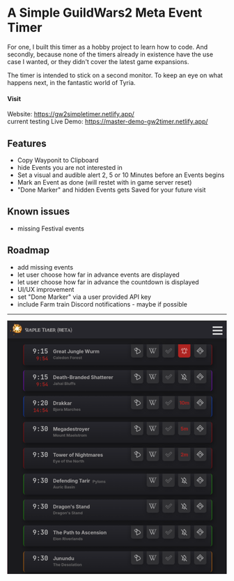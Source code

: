 # A Simple GuildWars2 Meta Event Timer


For one, I built this timer as a hobby project to learn how to code.
And secondly, because none of the timers already in existence have the use case I wanted, or they didn't cover the latest game expansions.

The timer is intended to stick on a second monitor.
To keep an eye on what happens next, in the fantastic world of Tyria.

#### Visit
Website: https://gw2simpletimer.netlify.app/  
current testing Live Demo: https://master-demo-gw2timer.netlify.app/

## Features

- Copy Wayponit to Clipboard
- hide Events you are not interested in
- Set a visual and audible alert 2, 5 or 10 Minutes before an Events begins
- Mark an Event as done (will restet with in game server reset)
- "Done Marker" and hidden Events gets Saved for your future visit

## Known issues

- missing Festival events


## Roadmap

- add missing events
- let user choose how far in advance events are displayed
- let user choose how far in advance the countdown is displayed
- UI/UX improvement
- set "Done Marker" via a user provided API key
- include Farm train Discord notifications - maybe if possible

---

![Screenshot.png](app/assets/Screenshot.png)